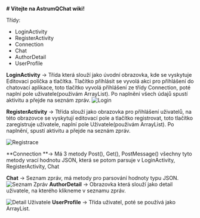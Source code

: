 **# Vítejte na AstrumQChat wiki!**

Třídy:
 * LoginActivity
 * RegisterActivity
 * Connection
 * Chat
 * AuthorDetail
 * UserProfile

**LoginActivity** -> Třída která slouží jako úvodní obrazovka, kde se vyskytuje Editovaci políčka a tlačítka. Tlačítko přihlásit se vyvolá akci pro přihlášení do chatovací aplikace, toto tlačítko vyvolá přihlášení ze třídy Connection, poté naplní pole uživatele(použivám ArrayList<UserProfile>). Po naplnění všech údajů spustí aktivitu a přejde na seznám zpráv.
![Login](http://imgur.com/kXuI6Fm)


**RegisterActivity** -> Ttřída slouží jako obrazovka pro přihlášení uživatelů, na této obrazovce se vyskytují editovací pole a tlačítko registrovat, toto tlačítko zaregistruje uživatele, naplní pole Uživatele(použivám ArrayList<UserProfile>). Po naplnění, spustí aktivitu a přejde na seznám zpráv.

![Registrace](http://imgur.com/6AOHomB)

**Connection **-> Má 3 metody Post(), Get(), PostMessage() všechny tyto metody vrací hodnotu JSON, která se potom parsuje v LoginActivity, RegisterActivity, Chat

**Chat** -> Seznam zpráv, má metody pro parsování hodnoty typu JSON.
![Seznam Zpráv](http://imgur.com/N60dFk0)
**AuthorDetail** -> Obrazovka která slouží jako detail uživatele, na kterého klikneme v seznamu zpráv.

![Detail Uživatele](http://imgur.com/2hAG6CW)
**UserProfile** -> Třída uživatel, poté se používá jako ArrayList<UserProfile>.
